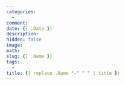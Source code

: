 ```yaml
---
categories:
  - 
comment:
date: {{ .Date }}
description: 
hidden: false
image: 
math:
slug: {{ .Name }}
tags:
  - 
title: {{ replace .Name "-" " " | title }}
---
```

